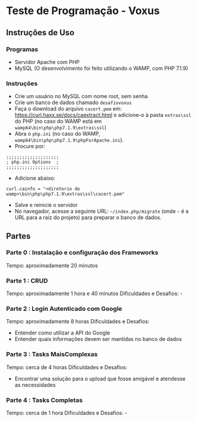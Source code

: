 # Teste de Programação - Voxus

## Instruções de Uso
### Programas
* Servidor Apache com PHP
* MySQL
(O desenvolvimento foi feito utilizando o WAMP, com PHP 7.1.9)

### Instruções
* Crie um usuário no MySQL com nome root, sem senha
* Crie um banco de dados chamado `desafiovoxus`
* Faça o download do arquivo `cacert.pem` em: https://curl.haxx.se/docs/caextract.html
 e adicione-o à pasta `extras\ssl` do PHP (no caso do WAMP está em `wamp64\bin\php\php7.1.9\extras\ssl`)
* Abra o `php.ini` (no caso do WAMP, `wamp64\bin\php\php7.1.9\phpForApache.ini`).
* Procure por:
```
;;;;;;;;;;;;;;;;;;;;
; php.ini Options  ;
;;;;;;;;;;;;;;;;;;;;
```
* Adicione abaixo:
```
curl.cainfo = "<diretorio do wamp>\bin\php\php7.1.9\extras\ssl\cacert.pem"
```
* Salve e reinicie o servidor
* No navegador, acesse a seguinte URL: `~/index.php/migrate` (onde `~` é a URL para a raiz do projeto) para preparar o banco de dados.

## Partes

### Parte 0 : Instalação e configuração dos Frameworks
Tempo: aproximadamente 20 minutos

### Parte 1 : CRUD
Tempo: aproximadamente 1 hora e 40 minutos
Dificuldades e Desafios: -

### Parte 2 : Login Autenticado com Google
Tempo: aproximadamente 8 horas
Dificuldades e Desafios:
* Entender como utilizar a API do Google
* Entender quais informações devem ser mantidas no banco de dados

### Parte 3 : Tasks​ ​Mais​ ​Complexas 
Tempo: cerca de 4 horas
Dificuldades e Desafios:
* Encontrar uma solução para o upload que fosse amigável e atendesse as necessidades

### Parte 4 : Tasks Completas
Tempo: cerca de 1 hora
Dificuldades e Desafios: -
